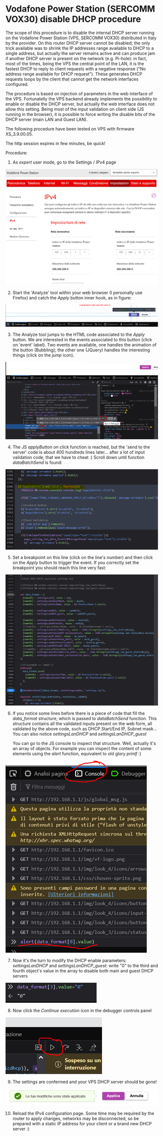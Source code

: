 # Vodafone Power Station (SERCOMM VOX30) disable DHCP procedure

The scope of this procedure is to disable the internal DHCP server running on the Vodafone Power Station (VPS, SERCOMM VOX30) distributed in Italy by the provider.
On this router DHCP server cannot be disabled; the only trick available was to shrink the IP addresses range available to DHCP to a single address, but actually the server remains active and can produce jam if another DHCP server is present on the network (e.g. Pi-hole): in fact, most of the times, being the VPS the central point of the LAN, it is the fastest DHCP to reply to client requests with a negative response ("No address range available for DHCP request"). These generates DHCP requests loops by the client that cannot get the network interfaces configured.

The procedure is based on injection of parameters in the web interface of the VPS. Fortunatelly the VPS backend already implements the possibility to enable or disable the DHCP server, but actually the web interface does not allow this setting. Being most of the input validation on client side (JS running in the browser), it is possible to force writing the disable bits of the DHCP server (main LAN and Guest LAN).

The following procedure have been tested on VPS with firmware XS_3.9.00.05.

The http session expires in few minutes, be quick!

Procedure:

1. As _expert_ user mode, go to the Settings / IPv4 page

  ![](VPS1.PNG)
 
2. Start the 'Analyze' tool within your web browser (I personally use Firefox) and catch the _Apply_ button inner hook, as in figure:

  ![](VPS2.PNG)
  
3. The Analyze tool jumps to the HTML code associated to the _Apply_ button. We are interested in the events associated to this button (click on 'event' label). Two events are available, one handles the animation of the button (Bubbling); the other one (JQuery) handles the interesting things (click on the _jump_ icon).

  ![](VPS3.PNG)
  
4. The JS _applyButton on click_ function is reached, but the 'send to the server' code is about 400 hundreds lines later... after a lot of input validation code, that we have to cheat :)
  Scroll down until function _dataBatchSend_ is found:

  ![](VPS4.PNG)
  
5. Set a breakpoint on this line (click on the line's number) and then click on the _Apply_ button to trigger the event. If you correctly set the breakpoint you should reach this line very fast:

  ![](VPS5.PNG)
  
6. If you notice some lines before there is a piece of code that fill the _data_format_ structure, which is passed to _dataBatchSend_ function. This structure contains all the validated inputs present on the web form, all validated by the above code, such as DHCP Start/End IP, Subnet mask... You can also notice _settingsLanDHCP_ and _settingsLanDHCP_guest_

   You can go to the JS console to inspect that structure. Well, actually it's an array of objects. For example you can inspect the content of some elements using the _alert_ function, equivalent to old glory _printf_ :)

  ![](VPS7.PNG)

7. Now it's the turn to modify the DHCP enable parameters: _settingsLanDHCP_ and _settingsLanDHCP_guest_: write "0" to the third and fourth object's value in the array to disable both main and guest DHCP servers

  ![](VPS8.PNG)
  
8. Now click the _Continue execution_ icon in the debugger controls panel

  ![](VPS9.PNG)
  
9. The settings are confermed and your VPS DHCP server should be gone!

  ![](VPS10.PNG)

10. Reload the IPv4 configuration page. Some time may be required by the router to apply changes, networks may be disconnected, so be prepared with a static IP address for your client or a brand new DHCP server :)


